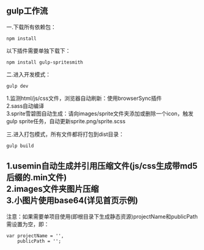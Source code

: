gulp工作流
---------------------------------------------------------------------------
一.下载所有依赖包：
```
npm install
```
以下插件需要单独下载下：
```
npm install gulp-spritesmith
```
二.进入开发模式：
```
gulp dev
```
1.监测html/js/css文件，浏览器自动刷新：使用browserSync插件<br>
2.sass自动编译<br>
3.sprite雪碧图自动生成：请向images/sprite文件夹添加或删除一个icon，触发gulp sprite任务，自动更新sprite.png/sprite.scss<br>

三.进入打包模式，所有文件都将打包到dist目录：
```
gulp build
```
1.usemin自动生成并引用压缩文件(js/css生成带md5后缀的.min文件)<br>
2.images文件夹图片压缩<br>
3.小图片使用base64(详见首页示例)<br>
---------------------------------------------------------------------------
注意：如果需要单项目使用(即根目录下生成静态资源)projectName和publicPath需设置为空，即：
```
var projectName = '',
    publicPath = '';
```